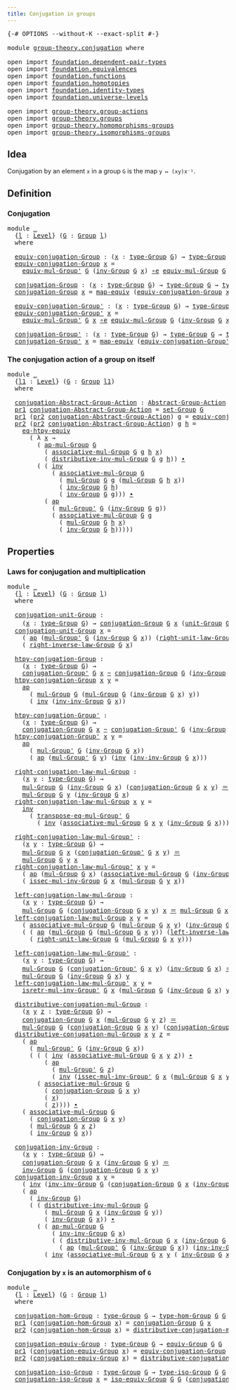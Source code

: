 ```yaml
---
title: Conjugation in groups
---
```


<pre class="Agda"><a id="47" class="Symbol">{-#</a> <a id="51" class="Keyword">OPTIONS</a> <a id="59" class="Pragma">--without-K</a> <a id="71" class="Pragma">--exact-split</a> <a id="85" class="Symbol">#-}</a>

<a id="90" class="Keyword">module</a> <a id="97" href="group-theory.conjugation.html" class="Module">group-theory.conjugation</a> <a id="122" class="Keyword">where</a>

<a id="129" class="Keyword">open</a> <a id="134" class="Keyword">import</a> <a id="141" href="foundation.dependent-pair-types.html" class="Module">foundation.dependent-pair-types</a>
<a id="173" class="Keyword">open</a> <a id="178" class="Keyword">import</a> <a id="185" href="foundation.equivalences.html" class="Module">foundation.equivalences</a>
<a id="209" class="Keyword">open</a> <a id="214" class="Keyword">import</a> <a id="221" href="foundation.functions.html" class="Module">foundation.functions</a>
<a id="242" class="Keyword">open</a> <a id="247" class="Keyword">import</a> <a id="254" href="foundation.homotopies.html" class="Module">foundation.homotopies</a>
<a id="276" class="Keyword">open</a> <a id="281" class="Keyword">import</a> <a id="288" href="foundation.identity-types.html" class="Module">foundation.identity-types</a>
<a id="314" class="Keyword">open</a> <a id="319" class="Keyword">import</a> <a id="326" href="foundation.universe-levels.html" class="Module">foundation.universe-levels</a>

<a id="354" class="Keyword">open</a> <a id="359" class="Keyword">import</a> <a id="366" href="group-theory.group-actions.html" class="Module">group-theory.group-actions</a>
<a id="393" class="Keyword">open</a> <a id="398" class="Keyword">import</a> <a id="405" href="group-theory.groups.html" class="Module">group-theory.groups</a>
<a id="425" class="Keyword">open</a> <a id="430" class="Keyword">import</a> <a id="437" href="group-theory.homomorphisms-groups.html" class="Module">group-theory.homomorphisms-groups</a>
<a id="471" class="Keyword">open</a> <a id="476" class="Keyword">import</a> <a id="483" href="group-theory.isomorphisms-groups.html" class="Module">group-theory.isomorphisms-groups</a>
</pre>
## Idea

Conjugation by an element `x` in a group `G` is the map `y ↦ (xy)x⁻¹`.

## Definition

### Conjugation

<pre class="Agda"><a id="642" class="Keyword">module</a> <a id="649" href="group-theory.conjugation.html#649" class="Module">_</a>
  <a id="653" class="Symbol">{</a><a id="654" href="group-theory.conjugation.html#654" class="Bound">l</a> <a id="656" class="Symbol">:</a> <a id="658" href="Agda.Primitive.html#597" class="Postulate">Level</a><a id="663" class="Symbol">}</a> <a id="665" class="Symbol">(</a><a id="666" href="group-theory.conjugation.html#666" class="Bound">G</a> <a id="668" class="Symbol">:</a> <a id="670" href="group-theory.groups.html#2745" class="Function">Group</a> <a id="676" href="group-theory.conjugation.html#654" class="Bound">l</a><a id="677" class="Symbol">)</a>
  <a id="681" class="Keyword">where</a>

  <a id="690" href="group-theory.conjugation.html#690" class="Function">equiv-conjugation-Group</a> <a id="714" class="Symbol">:</a> <a id="716" class="Symbol">(</a><a id="717" href="group-theory.conjugation.html#717" class="Bound">x</a> <a id="719" class="Symbol">:</a> <a id="721" href="group-theory.groups.html#2988" class="Function">type-Group</a> <a id="732" href="group-theory.conjugation.html#666" class="Bound">G</a><a id="733" class="Symbol">)</a> <a id="735" class="Symbol">→</a> <a id="737" href="group-theory.groups.html#2988" class="Function">type-Group</a> <a id="748" href="group-theory.conjugation.html#666" class="Bound">G</a> <a id="750" href="foundation-core.equivalences.html#1621" class="Function Operator">≃</a> <a id="752" href="group-theory.groups.html#2988" class="Function">type-Group</a> <a id="763" href="group-theory.conjugation.html#666" class="Bound">G</a>
  <a id="767" href="group-theory.conjugation.html#690" class="Function">equiv-conjugation-Group</a> <a id="791" href="group-theory.conjugation.html#791" class="Bound">x</a> <a id="793" class="Symbol">=</a>
    <a id="799" href="group-theory.groups.html#7097" class="Function">equiv-mul-Group&#39;</a> <a id="816" href="group-theory.conjugation.html#666" class="Bound">G</a> <a id="818" class="Symbol">(</a><a id="819" href="group-theory.groups.html#4936" class="Function">inv-Group</a> <a id="829" href="group-theory.conjugation.html#666" class="Bound">G</a> <a id="831" href="group-theory.conjugation.html#791" class="Bound">x</a><a id="832" class="Symbol">)</a> <a id="834" href="foundation-core.equivalences.html#7869" class="Function Operator">∘e</a> <a id="837" href="group-theory.groups.html#6219" class="Function">equiv-mul-Group</a> <a id="853" href="group-theory.conjugation.html#666" class="Bound">G</a> <a id="855" href="group-theory.conjugation.html#791" class="Bound">x</a>

  <a id="860" href="group-theory.conjugation.html#860" class="Function">conjugation-Group</a> <a id="878" class="Symbol">:</a> <a id="880" class="Symbol">(</a><a id="881" href="group-theory.conjugation.html#881" class="Bound">x</a> <a id="883" class="Symbol">:</a> <a id="885" href="group-theory.groups.html#2988" class="Function">type-Group</a> <a id="896" href="group-theory.conjugation.html#666" class="Bound">G</a><a id="897" class="Symbol">)</a> <a id="899" class="Symbol">→</a> <a id="901" href="group-theory.groups.html#2988" class="Function">type-Group</a> <a id="912" href="group-theory.conjugation.html#666" class="Bound">G</a> <a id="914" class="Symbol">→</a> <a id="916" href="group-theory.groups.html#2988" class="Function">type-Group</a> <a id="927" href="group-theory.conjugation.html#666" class="Bound">G</a>
  <a id="931" href="group-theory.conjugation.html#860" class="Function">conjugation-Group</a> <a id="949" href="group-theory.conjugation.html#949" class="Bound">x</a> <a id="951" class="Symbol">=</a> <a id="953" href="foundation-core.equivalences.html#1821" class="Function">map-equiv</a> <a id="963" class="Symbol">(</a><a id="964" href="group-theory.conjugation.html#690" class="Function">equiv-conjugation-Group</a> <a id="988" href="group-theory.conjugation.html#949" class="Bound">x</a><a id="989" class="Symbol">)</a>

  <a id="994" href="group-theory.conjugation.html#994" class="Function">equiv-conjugation-Group&#39;</a> <a id="1019" class="Symbol">:</a> <a id="1021" class="Symbol">(</a><a id="1022" href="group-theory.conjugation.html#1022" class="Bound">x</a> <a id="1024" class="Symbol">:</a> <a id="1026" href="group-theory.groups.html#2988" class="Function">type-Group</a> <a id="1037" href="group-theory.conjugation.html#666" class="Bound">G</a><a id="1038" class="Symbol">)</a> <a id="1040" class="Symbol">→</a> <a id="1042" href="group-theory.groups.html#2988" class="Function">type-Group</a> <a id="1053" href="group-theory.conjugation.html#666" class="Bound">G</a> <a id="1055" href="foundation-core.equivalences.html#1621" class="Function Operator">≃</a> <a id="1057" href="group-theory.groups.html#2988" class="Function">type-Group</a> <a id="1068" href="group-theory.conjugation.html#666" class="Bound">G</a>
  <a id="1072" href="group-theory.conjugation.html#994" class="Function">equiv-conjugation-Group&#39;</a> <a id="1097" href="group-theory.conjugation.html#1097" class="Bound">x</a> <a id="1099" class="Symbol">=</a>
    <a id="1105" href="group-theory.groups.html#7097" class="Function">equiv-mul-Group&#39;</a> <a id="1122" href="group-theory.conjugation.html#666" class="Bound">G</a> <a id="1124" href="group-theory.conjugation.html#1097" class="Bound">x</a> <a id="1126" href="foundation-core.equivalences.html#7869" class="Function Operator">∘e</a> <a id="1129" href="group-theory.groups.html#6219" class="Function">equiv-mul-Group</a> <a id="1145" href="group-theory.conjugation.html#666" class="Bound">G</a> <a id="1147" class="Symbol">(</a><a id="1148" href="group-theory.groups.html#4936" class="Function">inv-Group</a> <a id="1158" href="group-theory.conjugation.html#666" class="Bound">G</a> <a id="1160" href="group-theory.conjugation.html#1097" class="Bound">x</a><a id="1161" class="Symbol">)</a>

  <a id="1166" href="group-theory.conjugation.html#1166" class="Function">conjugation-Group&#39;</a> <a id="1185" class="Symbol">:</a> <a id="1187" class="Symbol">(</a><a id="1188" href="group-theory.conjugation.html#1188" class="Bound">x</a> <a id="1190" class="Symbol">:</a> <a id="1192" href="group-theory.groups.html#2988" class="Function">type-Group</a> <a id="1203" href="group-theory.conjugation.html#666" class="Bound">G</a><a id="1204" class="Symbol">)</a> <a id="1206" class="Symbol">→</a> <a id="1208" href="group-theory.groups.html#2988" class="Function">type-Group</a> <a id="1219" href="group-theory.conjugation.html#666" class="Bound">G</a> <a id="1221" class="Symbol">→</a> <a id="1223" href="group-theory.groups.html#2988" class="Function">type-Group</a> <a id="1234" href="group-theory.conjugation.html#666" class="Bound">G</a>
  <a id="1238" href="group-theory.conjugation.html#1166" class="Function">conjugation-Group&#39;</a> <a id="1257" href="group-theory.conjugation.html#1257" class="Bound">x</a> <a id="1259" class="Symbol">=</a> <a id="1261" href="foundation-core.equivalences.html#1821" class="Function">map-equiv</a> <a id="1271" class="Symbol">(</a><a id="1272" href="group-theory.conjugation.html#994" class="Function">equiv-conjugation-Group&#39;</a> <a id="1297" href="group-theory.conjugation.html#1257" class="Bound">x</a><a id="1298" class="Symbol">)</a>
</pre>
### The conjugation action of a group on itself

<pre class="Agda"><a id="1362" class="Keyword">module</a> <a id="1369" href="group-theory.conjugation.html#1369" class="Module">_</a>
  <a id="1373" class="Symbol">{</a><a id="1374" href="group-theory.conjugation.html#1374" class="Bound">l1</a> <a id="1377" class="Symbol">:</a> <a id="1379" href="Agda.Primitive.html#597" class="Postulate">Level</a><a id="1384" class="Symbol">}</a> <a id="1386" class="Symbol">(</a><a id="1387" href="group-theory.conjugation.html#1387" class="Bound">G</a> <a id="1389" class="Symbol">:</a> <a id="1391" href="group-theory.groups.html#2745" class="Function">Group</a> <a id="1397" href="group-theory.conjugation.html#1374" class="Bound">l1</a><a id="1399" class="Symbol">)</a>
  <a id="1403" class="Keyword">where</a>

  <a id="1412" href="group-theory.conjugation.html#1412" class="Function">conjugation-Abstract-Group-Action</a> <a id="1446" class="Symbol">:</a> <a id="1448" href="group-theory.group-actions.html#1205" class="Function">Abstract-Group-Action</a> <a id="1470" href="group-theory.conjugation.html#1387" class="Bound">G</a> <a id="1472" href="group-theory.conjugation.html#1374" class="Bound">l1</a>
  <a id="1477" href="foundation-core.dependent-pair-types.html#605" class="Field">pr1</a> <a id="1481" href="group-theory.conjugation.html#1412" class="Function">conjugation-Abstract-Group-Action</a> <a id="1515" class="Symbol">=</a> <a id="1517" href="group-theory.groups.html#2928" class="Function">set-Group</a> <a id="1527" href="group-theory.conjugation.html#1387" class="Bound">G</a>
  <a id="1531" href="foundation-core.dependent-pair-types.html#605" class="Field">pr1</a> <a id="1535" class="Symbol">(</a><a id="1536" href="foundation-core.dependent-pair-types.html#617" class="Field">pr2</a> <a id="1540" href="group-theory.conjugation.html#1412" class="Function">conjugation-Abstract-Group-Action</a><a id="1573" class="Symbol">)</a> <a id="1575" href="group-theory.conjugation.html#1575" class="Bound">g</a> <a id="1577" class="Symbol">=</a> <a id="1579" href="group-theory.conjugation.html#690" class="Function">equiv-conjugation-Group</a> <a id="1603" href="group-theory.conjugation.html#1387" class="Bound">G</a> <a id="1605" href="group-theory.conjugation.html#1575" class="Bound">g</a>
  <a id="1609" href="foundation-core.dependent-pair-types.html#617" class="Field">pr2</a> <a id="1613" class="Symbol">(</a><a id="1614" href="foundation-core.dependent-pair-types.html#617" class="Field">pr2</a> <a id="1618" href="group-theory.conjugation.html#1412" class="Function">conjugation-Abstract-Group-Action</a><a id="1651" class="Symbol">)</a> <a id="1653" href="group-theory.conjugation.html#1653" class="Bound">g</a> <a id="1655" href="group-theory.conjugation.html#1655" class="Bound">h</a> <a id="1657" class="Symbol">=</a>
    <a id="1663" href="foundation.equivalences.html#12654" class="Function">eq-htpy-equiv</a>
      <a id="1683" class="Symbol">(</a> <a id="1685" class="Symbol">λ</a> <a id="1687" href="group-theory.conjugation.html#1687" class="Bound">x</a> <a id="1689" class="Symbol">→</a>
        <a id="1699" class="Symbol">(</a> <a id="1701" href="group-theory.groups.html#3329" class="Function">ap-mul-Group</a> <a id="1714" href="group-theory.conjugation.html#1387" class="Bound">G</a>
          <a id="1726" class="Symbol">(</a> <a id="1728" href="group-theory.groups.html#3582" class="Function">associative-mul-Group</a> <a id="1750" href="group-theory.conjugation.html#1387" class="Bound">G</a> <a id="1752" href="group-theory.conjugation.html#1653" class="Bound">g</a> <a id="1754" href="group-theory.conjugation.html#1655" class="Bound">h</a> <a id="1756" href="group-theory.conjugation.html#1687" class="Bound">x</a><a id="1757" class="Symbol">)</a>
          <a id="1769" class="Symbol">(</a> <a id="1771" href="group-theory.groups.html#8737" class="Function">distributive-inv-mul-Group</a> <a id="1798" href="group-theory.conjugation.html#1387" class="Bound">G</a> <a id="1800" href="group-theory.conjugation.html#1653" class="Bound">g</a> <a id="1802" href="group-theory.conjugation.html#1655" class="Bound">h</a><a id="1803" class="Symbol">))</a> <a id="1806" href="foundation-core.identity-types.html#2425" class="Function Operator">∙</a>
        <a id="1816" class="Symbol">(</a> <a id="1818" class="Symbol">(</a> <a id="1820" href="foundation-core.identity-types.html#2729" class="Function">inv</a>
            <a id="1836" class="Symbol">(</a> <a id="1838" href="group-theory.groups.html#3582" class="Function">associative-mul-Group</a> <a id="1860" href="group-theory.conjugation.html#1387" class="Bound">G</a>
              <a id="1876" class="Symbol">(</a> <a id="1878" href="group-theory.groups.html#3233" class="Function">mul-Group</a> <a id="1888" href="group-theory.conjugation.html#1387" class="Bound">G</a> <a id="1890" href="group-theory.conjugation.html#1653" class="Bound">g</a> <a id="1892" class="Symbol">(</a><a id="1893" href="group-theory.groups.html#3233" class="Function">mul-Group</a> <a id="1903" href="group-theory.conjugation.html#1387" class="Bound">G</a> <a id="1905" href="group-theory.conjugation.html#1655" class="Bound">h</a> <a id="1907" href="group-theory.conjugation.html#1687" class="Bound">x</a><a id="1908" class="Symbol">))</a>
              <a id="1925" class="Symbol">(</a> <a id="1927" href="group-theory.groups.html#4936" class="Function">inv-Group</a> <a id="1937" href="group-theory.conjugation.html#1387" class="Bound">G</a> <a id="1939" href="group-theory.conjugation.html#1655" class="Bound">h</a><a id="1940" class="Symbol">)</a>
              <a id="1956" class="Symbol">(</a> <a id="1958" href="group-theory.groups.html#4936" class="Function">inv-Group</a> <a id="1968" href="group-theory.conjugation.html#1387" class="Bound">G</a> <a id="1970" href="group-theory.conjugation.html#1653" class="Bound">g</a><a id="1971" class="Symbol">)))</a> <a id="1975" href="foundation-core.identity-types.html#2425" class="Function Operator">∙</a>
          <a id="1987" class="Symbol">(</a> <a id="1989" href="foundation-core.identity-types.html#4003" class="Function">ap</a>
            <a id="2004" class="Symbol">(</a> <a id="2006" href="group-theory.groups.html#3494" class="Function">mul-Group&#39;</a> <a id="2017" href="group-theory.conjugation.html#1387" class="Bound">G</a> <a id="2019" class="Symbol">(</a><a id="2020" href="group-theory.groups.html#4936" class="Function">inv-Group</a> <a id="2030" href="group-theory.conjugation.html#1387" class="Bound">G</a> <a id="2032" href="group-theory.conjugation.html#1653" class="Bound">g</a><a id="2033" class="Symbol">))</a>
            <a id="2048" class="Symbol">(</a> <a id="2050" href="group-theory.groups.html#3582" class="Function">associative-mul-Group</a> <a id="2072" href="group-theory.conjugation.html#1387" class="Bound">G</a> <a id="2074" href="group-theory.conjugation.html#1653" class="Bound">g</a>
              <a id="2090" class="Symbol">(</a> <a id="2092" href="group-theory.groups.html#3233" class="Function">mul-Group</a> <a id="2102" href="group-theory.conjugation.html#1387" class="Bound">G</a> <a id="2104" href="group-theory.conjugation.html#1655" class="Bound">h</a> <a id="2106" href="group-theory.conjugation.html#1687" class="Bound">x</a><a id="2107" class="Symbol">)</a>
              <a id="2123" class="Symbol">(</a> <a id="2125" href="group-theory.groups.html#4936" class="Function">inv-Group</a> <a id="2135" href="group-theory.conjugation.html#1387" class="Bound">G</a> <a id="2137" href="group-theory.conjugation.html#1655" class="Bound">h</a><a id="2138" class="Symbol">)))))</a>
</pre>
## Properties

### Laws for conjugation and multiplication

<pre class="Agda"><a id="2217" class="Keyword">module</a> <a id="2224" href="group-theory.conjugation.html#2224" class="Module">_</a>
  <a id="2228" class="Symbol">{</a><a id="2229" href="group-theory.conjugation.html#2229" class="Bound">l</a> <a id="2231" class="Symbol">:</a> <a id="2233" href="Agda.Primitive.html#597" class="Postulate">Level</a><a id="2238" class="Symbol">}</a> <a id="2240" class="Symbol">(</a><a id="2241" href="group-theory.conjugation.html#2241" class="Bound">G</a> <a id="2243" class="Symbol">:</a> <a id="2245" href="group-theory.groups.html#2745" class="Function">Group</a> <a id="2251" href="group-theory.conjugation.html#2229" class="Bound">l</a><a id="2252" class="Symbol">)</a>
  <a id="2256" class="Keyword">where</a>

  <a id="2265" href="group-theory.conjugation.html#2265" class="Function">conjugation-unit-Group</a> <a id="2288" class="Symbol">:</a>
    <a id="2294" class="Symbol">(</a><a id="2295" href="group-theory.conjugation.html#2295" class="Bound">x</a> <a id="2297" class="Symbol">:</a> <a id="2299" href="group-theory.groups.html#2988" class="Function">type-Group</a> <a id="2310" href="group-theory.conjugation.html#2241" class="Bound">G</a><a id="2311" class="Symbol">)</a> <a id="2313" class="Symbol">→</a> <a id="2315" href="group-theory.conjugation.html#860" class="Function">conjugation-Group</a> <a id="2333" href="group-theory.conjugation.html#2241" class="Bound">G</a> <a id="2335" href="group-theory.conjugation.html#2295" class="Bound">x</a> <a id="2337" class="Symbol">(</a><a id="2338" href="group-theory.groups.html#4032" class="Function">unit-Group</a> <a id="2349" href="group-theory.conjugation.html#2241" class="Bound">G</a><a id="2350" class="Symbol">)</a> <a id="2352" href="foundation-core.identity-types.html#1865" class="Function Operator">＝</a> <a id="2354" href="group-theory.groups.html#4032" class="Function">unit-Group</a> <a id="2365" href="group-theory.conjugation.html#2241" class="Bound">G</a>
  <a id="2369" href="group-theory.conjugation.html#2265" class="Function">conjugation-unit-Group</a> <a id="2392" href="group-theory.conjugation.html#2392" class="Bound">x</a> <a id="2394" class="Symbol">=</a>
    <a id="2400" class="Symbol">(</a> <a id="2402" href="foundation-core.identity-types.html#4003" class="Function">ap</a> <a id="2405" class="Symbol">(</a><a id="2406" href="group-theory.groups.html#3494" class="Function">mul-Group&#39;</a> <a id="2417" href="group-theory.conjugation.html#2241" class="Bound">G</a> <a id="2419" class="Symbol">(</a><a id="2420" href="group-theory.groups.html#4936" class="Function">inv-Group</a> <a id="2430" href="group-theory.conjugation.html#2241" class="Bound">G</a> <a id="2432" href="group-theory.conjugation.html#2392" class="Bound">x</a><a id="2433" class="Symbol">))</a> <a id="2436" class="Symbol">(</a><a id="2437" href="group-theory.groups.html#4579" class="Function">right-unit-law-Group</a> <a id="2458" href="group-theory.conjugation.html#2241" class="Bound">G</a> <a id="2460" href="group-theory.conjugation.html#2392" class="Bound">x</a><a id="2461" class="Symbol">))</a> <a id="2464" href="foundation-core.identity-types.html#2425" class="Function Operator">∙</a>
    <a id="2470" class="Symbol">(</a> <a id="2472" href="group-theory.groups.html#5165" class="Function">right-inverse-law-Group</a> <a id="2496" href="group-theory.conjugation.html#2241" class="Bound">G</a> <a id="2498" href="group-theory.conjugation.html#2392" class="Bound">x</a><a id="2499" class="Symbol">)</a>

  <a id="2504" href="group-theory.conjugation.html#2504" class="Function">htpy-conjugation-Group</a> <a id="2527" class="Symbol">:</a>
    <a id="2533" class="Symbol">(</a><a id="2534" href="group-theory.conjugation.html#2534" class="Bound">x</a> <a id="2536" class="Symbol">:</a> <a id="2538" href="group-theory.groups.html#2988" class="Function">type-Group</a> <a id="2549" href="group-theory.conjugation.html#2241" class="Bound">G</a><a id="2550" class="Symbol">)</a> <a id="2552" class="Symbol">→</a>
    <a id="2558" href="group-theory.conjugation.html#1166" class="Function">conjugation-Group&#39;</a> <a id="2577" href="group-theory.conjugation.html#2241" class="Bound">G</a> <a id="2579" href="group-theory.conjugation.html#2534" class="Bound">x</a> <a id="2581" href="foundation-core.homotopies.html#1249" class="Function Operator">~</a> <a id="2583" href="group-theory.conjugation.html#860" class="Function">conjugation-Group</a> <a id="2601" href="group-theory.conjugation.html#2241" class="Bound">G</a> <a id="2603" class="Symbol">(</a><a id="2604" href="group-theory.groups.html#4936" class="Function">inv-Group</a> <a id="2614" href="group-theory.conjugation.html#2241" class="Bound">G</a> <a id="2616" href="group-theory.conjugation.html#2534" class="Bound">x</a><a id="2617" class="Symbol">)</a>
  <a id="2621" href="group-theory.conjugation.html#2504" class="Function">htpy-conjugation-Group</a> <a id="2644" href="group-theory.conjugation.html#2644" class="Bound">x</a> <a id="2646" href="group-theory.conjugation.html#2646" class="Bound">y</a> <a id="2648" class="Symbol">=</a>
    <a id="2654" href="foundation-core.identity-types.html#4003" class="Function">ap</a>
      <a id="2663" class="Symbol">(</a> <a id="2665" href="group-theory.groups.html#3233" class="Function">mul-Group</a> <a id="2675" href="group-theory.conjugation.html#2241" class="Bound">G</a> <a id="2677" class="Symbol">(</a><a id="2678" href="group-theory.groups.html#3233" class="Function">mul-Group</a> <a id="2688" href="group-theory.conjugation.html#2241" class="Bound">G</a> <a id="2690" class="Symbol">(</a><a id="2691" href="group-theory.groups.html#4936" class="Function">inv-Group</a> <a id="2701" href="group-theory.conjugation.html#2241" class="Bound">G</a> <a id="2703" href="group-theory.conjugation.html#2644" class="Bound">x</a><a id="2704" class="Symbol">)</a> <a id="2706" href="group-theory.conjugation.html#2646" class="Bound">y</a><a id="2707" class="Symbol">))</a>
      <a id="2716" class="Symbol">(</a> <a id="2718" href="foundation-core.identity-types.html#2729" class="Function">inv</a> <a id="2722" class="Symbol">(</a><a id="2723" href="group-theory.groups.html#9147" class="Function">inv-inv-Group</a> <a id="2737" href="group-theory.conjugation.html#2241" class="Bound">G</a> <a id="2739" href="group-theory.conjugation.html#2644" class="Bound">x</a><a id="2740" class="Symbol">))</a>

  <a id="2746" href="group-theory.conjugation.html#2746" class="Function">htpy-conjugation-Group&#39;</a> <a id="2770" class="Symbol">:</a>
    <a id="2776" class="Symbol">(</a><a id="2777" href="group-theory.conjugation.html#2777" class="Bound">x</a> <a id="2779" class="Symbol">:</a> <a id="2781" href="group-theory.groups.html#2988" class="Function">type-Group</a> <a id="2792" href="group-theory.conjugation.html#2241" class="Bound">G</a><a id="2793" class="Symbol">)</a> <a id="2795" class="Symbol">→</a>
    <a id="2801" href="group-theory.conjugation.html#860" class="Function">conjugation-Group</a> <a id="2819" href="group-theory.conjugation.html#2241" class="Bound">G</a> <a id="2821" href="group-theory.conjugation.html#2777" class="Bound">x</a> <a id="2823" href="foundation-core.homotopies.html#1249" class="Function Operator">~</a> <a id="2825" href="group-theory.conjugation.html#1166" class="Function">conjugation-Group&#39;</a> <a id="2844" href="group-theory.conjugation.html#2241" class="Bound">G</a> <a id="2846" class="Symbol">(</a><a id="2847" href="group-theory.groups.html#4936" class="Function">inv-Group</a> <a id="2857" href="group-theory.conjugation.html#2241" class="Bound">G</a> <a id="2859" href="group-theory.conjugation.html#2777" class="Bound">x</a><a id="2860" class="Symbol">)</a>
  <a id="2864" href="group-theory.conjugation.html#2746" class="Function">htpy-conjugation-Group&#39;</a> <a id="2888" href="group-theory.conjugation.html#2888" class="Bound">x</a> <a id="2890" href="group-theory.conjugation.html#2890" class="Bound">y</a> <a id="2892" class="Symbol">=</a>
    <a id="2898" href="foundation-core.identity-types.html#4003" class="Function">ap</a>
      <a id="2907" class="Symbol">(</a> <a id="2909" href="group-theory.groups.html#3494" class="Function">mul-Group&#39;</a> <a id="2920" href="group-theory.conjugation.html#2241" class="Bound">G</a> <a id="2922" class="Symbol">(</a><a id="2923" href="group-theory.groups.html#4936" class="Function">inv-Group</a> <a id="2933" href="group-theory.conjugation.html#2241" class="Bound">G</a> <a id="2935" href="group-theory.conjugation.html#2888" class="Bound">x</a><a id="2936" class="Symbol">))</a>
      <a id="2945" class="Symbol">(</a> <a id="2947" href="foundation-core.identity-types.html#4003" class="Function">ap</a> <a id="2950" class="Symbol">(</a><a id="2951" href="group-theory.groups.html#3494" class="Function">mul-Group&#39;</a> <a id="2962" href="group-theory.conjugation.html#2241" class="Bound">G</a> <a id="2964" href="group-theory.conjugation.html#2890" class="Bound">y</a><a id="2965" class="Symbol">)</a> <a id="2967" class="Symbol">(</a><a id="2968" href="foundation-core.identity-types.html#2729" class="Function">inv</a> <a id="2972" class="Symbol">(</a><a id="2973" href="group-theory.groups.html#9147" class="Function">inv-inv-Group</a> <a id="2987" href="group-theory.conjugation.html#2241" class="Bound">G</a> <a id="2989" href="group-theory.conjugation.html#2888" class="Bound">x</a><a id="2990" class="Symbol">)))</a>
  
  <a id="2999" href="group-theory.conjugation.html#2999" class="Function">right-conjugation-law-mul-Group</a> <a id="3031" class="Symbol">:</a>
    <a id="3037" class="Symbol">(</a><a id="3038" href="group-theory.conjugation.html#3038" class="Bound">x</a> <a id="3040" href="group-theory.conjugation.html#3040" class="Bound">y</a> <a id="3042" class="Symbol">:</a> <a id="3044" href="group-theory.groups.html#2988" class="Function">type-Group</a> <a id="3055" href="group-theory.conjugation.html#2241" class="Bound">G</a><a id="3056" class="Symbol">)</a> <a id="3058" class="Symbol">→</a>
    <a id="3064" href="group-theory.groups.html#3233" class="Function">mul-Group</a> <a id="3074" href="group-theory.conjugation.html#2241" class="Bound">G</a> <a id="3076" class="Symbol">(</a><a id="3077" href="group-theory.groups.html#4936" class="Function">inv-Group</a> <a id="3087" href="group-theory.conjugation.html#2241" class="Bound">G</a> <a id="3089" href="group-theory.conjugation.html#3038" class="Bound">x</a><a id="3090" class="Symbol">)</a> <a id="3092" class="Symbol">(</a><a id="3093" href="group-theory.conjugation.html#860" class="Function">conjugation-Group</a> <a id="3111" href="group-theory.conjugation.html#2241" class="Bound">G</a> <a id="3113" href="group-theory.conjugation.html#3038" class="Bound">x</a> <a id="3115" href="group-theory.conjugation.html#3040" class="Bound">y</a><a id="3116" class="Symbol">)</a> <a id="3118" href="foundation-core.identity-types.html#1865" class="Function Operator">＝</a>
    <a id="3124" href="group-theory.groups.html#3233" class="Function">mul-Group</a> <a id="3134" href="group-theory.conjugation.html#2241" class="Bound">G</a> <a id="3136" href="group-theory.conjugation.html#3040" class="Bound">y</a> <a id="3138" class="Symbol">(</a><a id="3139" href="group-theory.groups.html#4936" class="Function">inv-Group</a> <a id="3149" href="group-theory.conjugation.html#2241" class="Bound">G</a> <a id="3151" href="group-theory.conjugation.html#3038" class="Bound">x</a><a id="3152" class="Symbol">)</a>
  <a id="3156" href="group-theory.conjugation.html#2999" class="Function">right-conjugation-law-mul-Group</a> <a id="3188" href="group-theory.conjugation.html#3188" class="Bound">x</a> <a id="3190" href="group-theory.conjugation.html#3190" class="Bound">y</a> <a id="3192" class="Symbol">=</a>
    <a id="3198" href="foundation-core.identity-types.html#2729" class="Function">inv</a>
      <a id="3208" class="Symbol">(</a> <a id="3210" href="group-theory.groups.html#8427" class="Function">transpose-eq-mul-Group&#39;</a> <a id="3234" href="group-theory.conjugation.html#2241" class="Bound">G</a>
        <a id="3244" class="Symbol">(</a> <a id="3246" href="foundation-core.identity-types.html#2729" class="Function">inv</a> <a id="3250" class="Symbol">(</a><a id="3251" href="group-theory.groups.html#3582" class="Function">associative-mul-Group</a> <a id="3273" href="group-theory.conjugation.html#2241" class="Bound">G</a> <a id="3275" href="group-theory.conjugation.html#3188" class="Bound">x</a> <a id="3277" href="group-theory.conjugation.html#3190" class="Bound">y</a> <a id="3279" class="Symbol">(</a><a id="3280" href="group-theory.groups.html#4936" class="Function">inv-Group</a> <a id="3290" href="group-theory.conjugation.html#2241" class="Bound">G</a> <a id="3292" href="group-theory.conjugation.html#3188" class="Bound">x</a><a id="3293" class="Symbol">))))</a>

  <a id="3301" href="group-theory.conjugation.html#3301" class="Function">right-conjugation-law-mul-Group&#39;</a> <a id="3334" class="Symbol">:</a>
    <a id="3340" class="Symbol">(</a><a id="3341" href="group-theory.conjugation.html#3341" class="Bound">x</a> <a id="3343" href="group-theory.conjugation.html#3343" class="Bound">y</a> <a id="3345" class="Symbol">:</a> <a id="3347" href="group-theory.groups.html#2988" class="Function">type-Group</a> <a id="3358" href="group-theory.conjugation.html#2241" class="Bound">G</a><a id="3359" class="Symbol">)</a> <a id="3361" class="Symbol">→</a>
    <a id="3367" href="group-theory.groups.html#3233" class="Function">mul-Group</a> <a id="3377" href="group-theory.conjugation.html#2241" class="Bound">G</a> <a id="3379" href="group-theory.conjugation.html#3341" class="Bound">x</a> <a id="3381" class="Symbol">(</a><a id="3382" href="group-theory.conjugation.html#1166" class="Function">conjugation-Group&#39;</a> <a id="3401" href="group-theory.conjugation.html#2241" class="Bound">G</a> <a id="3403" href="group-theory.conjugation.html#3341" class="Bound">x</a> <a id="3405" href="group-theory.conjugation.html#3343" class="Bound">y</a><a id="3406" class="Symbol">)</a> <a id="3408" href="foundation-core.identity-types.html#1865" class="Function Operator">＝</a>
    <a id="3414" href="group-theory.groups.html#3233" class="Function">mul-Group</a> <a id="3424" href="group-theory.conjugation.html#2241" class="Bound">G</a> <a id="3426" href="group-theory.conjugation.html#3343" class="Bound">y</a> <a id="3428" href="group-theory.conjugation.html#3341" class="Bound">x</a>
  <a id="3432" href="group-theory.conjugation.html#3301" class="Function">right-conjugation-law-mul-Group&#39;</a> <a id="3465" href="group-theory.conjugation.html#3465" class="Bound">x</a> <a id="3467" href="group-theory.conjugation.html#3467" class="Bound">y</a> <a id="3469" class="Symbol">=</a>
    <a id="3475" class="Symbol">(</a> <a id="3477" href="foundation-core.identity-types.html#4003" class="Function">ap</a> <a id="3480" class="Symbol">(</a><a id="3481" href="group-theory.groups.html#3233" class="Function">mul-Group</a> <a id="3491" href="group-theory.conjugation.html#2241" class="Bound">G</a> <a id="3493" href="group-theory.conjugation.html#3465" class="Bound">x</a><a id="3494" class="Symbol">)</a> <a id="3496" class="Symbol">(</a><a id="3497" href="group-theory.groups.html#3582" class="Function">associative-mul-Group</a> <a id="3519" href="group-theory.conjugation.html#2241" class="Bound">G</a> <a id="3521" class="Symbol">(</a><a id="3522" href="group-theory.groups.html#4936" class="Function">inv-Group</a> <a id="3532" href="group-theory.conjugation.html#2241" class="Bound">G</a> <a id="3534" href="group-theory.conjugation.html#3465" class="Bound">x</a><a id="3535" class="Symbol">)</a> <a id="3537" href="group-theory.conjugation.html#3467" class="Bound">y</a> <a id="3539" href="group-theory.conjugation.html#3465" class="Bound">x</a><a id="3540" class="Symbol">))</a> <a id="3543" href="foundation-core.identity-types.html#2425" class="Function Operator">∙</a>
    <a id="3549" class="Symbol">(</a> <a id="3551" href="group-theory.groups.html#5498" class="Function">issec-mul-inv-Group</a> <a id="3571" href="group-theory.conjugation.html#2241" class="Bound">G</a> <a id="3573" href="group-theory.conjugation.html#3465" class="Bound">x</a> <a id="3575" class="Symbol">(</a><a id="3576" href="group-theory.groups.html#3233" class="Function">mul-Group</a> <a id="3586" href="group-theory.conjugation.html#2241" class="Bound">G</a> <a id="3588" href="group-theory.conjugation.html#3467" class="Bound">y</a> <a id="3590" href="group-theory.conjugation.html#3465" class="Bound">x</a><a id="3591" class="Symbol">))</a>

  <a id="3597" href="group-theory.conjugation.html#3597" class="Function">left-conjugation-law-mul-Group</a> <a id="3628" class="Symbol">:</a>
    <a id="3634" class="Symbol">(</a><a id="3635" href="group-theory.conjugation.html#3635" class="Bound">x</a> <a id="3637" href="group-theory.conjugation.html#3637" class="Bound">y</a> <a id="3639" class="Symbol">:</a> <a id="3641" href="group-theory.groups.html#2988" class="Function">type-Group</a> <a id="3652" href="group-theory.conjugation.html#2241" class="Bound">G</a><a id="3653" class="Symbol">)</a> <a id="3655" class="Symbol">→</a>
    <a id="3661" href="group-theory.groups.html#3233" class="Function">mul-Group</a> <a id="3671" href="group-theory.conjugation.html#2241" class="Bound">G</a> <a id="3673" class="Symbol">(</a><a id="3674" href="group-theory.conjugation.html#860" class="Function">conjugation-Group</a> <a id="3692" href="group-theory.conjugation.html#2241" class="Bound">G</a> <a id="3694" href="group-theory.conjugation.html#3635" class="Bound">x</a> <a id="3696" href="group-theory.conjugation.html#3637" class="Bound">y</a><a id="3697" class="Symbol">)</a> <a id="3699" href="group-theory.conjugation.html#3635" class="Bound">x</a> <a id="3701" href="foundation-core.identity-types.html#1865" class="Function Operator">＝</a> <a id="3703" href="group-theory.groups.html#3233" class="Function">mul-Group</a> <a id="3713" href="group-theory.conjugation.html#2241" class="Bound">G</a> <a id="3715" href="group-theory.conjugation.html#3635" class="Bound">x</a> <a id="3717" href="group-theory.conjugation.html#3637" class="Bound">y</a>
  <a id="3721" href="group-theory.conjugation.html#3597" class="Function">left-conjugation-law-mul-Group</a> <a id="3752" href="group-theory.conjugation.html#3752" class="Bound">x</a> <a id="3754" href="group-theory.conjugation.html#3754" class="Bound">y</a> <a id="3756" class="Symbol">=</a>
    <a id="3762" class="Symbol">(</a> <a id="3764" href="group-theory.groups.html#3582" class="Function">associative-mul-Group</a> <a id="3786" href="group-theory.conjugation.html#2241" class="Bound">G</a> <a id="3788" class="Symbol">(</a><a id="3789" href="group-theory.groups.html#3233" class="Function">mul-Group</a> <a id="3799" href="group-theory.conjugation.html#2241" class="Bound">G</a> <a id="3801" href="group-theory.conjugation.html#3752" class="Bound">x</a> <a id="3803" href="group-theory.conjugation.html#3754" class="Bound">y</a><a id="3804" class="Symbol">)</a> <a id="3806" class="Symbol">(</a><a id="3807" href="group-theory.groups.html#4936" class="Function">inv-Group</a> <a id="3817" href="group-theory.conjugation.html#2241" class="Bound">G</a> <a id="3819" href="group-theory.conjugation.html#3752" class="Bound">x</a><a id="3820" class="Symbol">)</a> <a id="3822" href="group-theory.conjugation.html#3752" class="Bound">x</a><a id="3823" class="Symbol">)</a> <a id="3825" href="foundation-core.identity-types.html#2425" class="Function Operator">∙</a>
    <a id="3831" class="Symbol">(</a> <a id="3833" class="Symbol">(</a> <a id="3835" href="foundation-core.identity-types.html#4003" class="Function">ap</a> <a id="3838" class="Symbol">(</a><a id="3839" href="group-theory.groups.html#3233" class="Function">mul-Group</a> <a id="3849" href="group-theory.conjugation.html#2241" class="Bound">G</a> <a id="3851" class="Symbol">(</a><a id="3852" href="group-theory.groups.html#3233" class="Function">mul-Group</a> <a id="3862" href="group-theory.conjugation.html#2241" class="Bound">G</a> <a id="3864" href="group-theory.conjugation.html#3752" class="Bound">x</a> <a id="3866" href="group-theory.conjugation.html#3754" class="Bound">y</a><a id="3867" class="Symbol">))</a> <a id="3870" class="Symbol">(</a><a id="3871" href="group-theory.groups.html#5014" class="Function">left-inverse-law-Group</a> <a id="3894" href="group-theory.conjugation.html#2241" class="Bound">G</a> <a id="3896" href="group-theory.conjugation.html#3752" class="Bound">x</a><a id="3897" class="Symbol">))</a> <a id="3900" href="foundation-core.identity-types.html#2425" class="Function Operator">∙</a>
      <a id="3908" class="Symbol">(</a> <a id="3910" href="group-theory.groups.html#4579" class="Function">right-unit-law-Group</a> <a id="3931" href="group-theory.conjugation.html#2241" class="Bound">G</a> <a id="3933" class="Symbol">(</a><a id="3934" href="group-theory.groups.html#3233" class="Function">mul-Group</a> <a id="3944" href="group-theory.conjugation.html#2241" class="Bound">G</a> <a id="3946" href="group-theory.conjugation.html#3752" class="Bound">x</a> <a id="3948" href="group-theory.conjugation.html#3754" class="Bound">y</a><a id="3949" class="Symbol">)))</a>

  <a id="3956" href="group-theory.conjugation.html#3956" class="Function">left-conjugation-law-mul-Group&#39;</a> <a id="3988" class="Symbol">:</a>
    <a id="3994" class="Symbol">(</a><a id="3995" href="group-theory.conjugation.html#3995" class="Bound">x</a> <a id="3997" href="group-theory.conjugation.html#3997" class="Bound">y</a> <a id="3999" class="Symbol">:</a> <a id="4001" href="group-theory.groups.html#2988" class="Function">type-Group</a> <a id="4012" href="group-theory.conjugation.html#2241" class="Bound">G</a><a id="4013" class="Symbol">)</a> <a id="4015" class="Symbol">→</a>
    <a id="4021" href="group-theory.groups.html#3233" class="Function">mul-Group</a> <a id="4031" href="group-theory.conjugation.html#2241" class="Bound">G</a> <a id="4033" class="Symbol">(</a><a id="4034" href="group-theory.conjugation.html#1166" class="Function">conjugation-Group&#39;</a> <a id="4053" href="group-theory.conjugation.html#2241" class="Bound">G</a> <a id="4055" href="group-theory.conjugation.html#3995" class="Bound">x</a> <a id="4057" href="group-theory.conjugation.html#3997" class="Bound">y</a><a id="4058" class="Symbol">)</a> <a id="4060" class="Symbol">(</a><a id="4061" href="group-theory.groups.html#4936" class="Function">inv-Group</a> <a id="4071" href="group-theory.conjugation.html#2241" class="Bound">G</a> <a id="4073" href="group-theory.conjugation.html#3995" class="Bound">x</a><a id="4074" class="Symbol">)</a> <a id="4076" href="foundation-core.identity-types.html#1865" class="Function Operator">＝</a>
    <a id="4082" href="group-theory.groups.html#3233" class="Function">mul-Group</a> <a id="4092" href="group-theory.conjugation.html#2241" class="Bound">G</a> <a id="4094" class="Symbol">(</a><a id="4095" href="group-theory.groups.html#4936" class="Function">inv-Group</a> <a id="4105" href="group-theory.conjugation.html#2241" class="Bound">G</a> <a id="4107" href="group-theory.conjugation.html#3995" class="Bound">x</a><a id="4108" class="Symbol">)</a> <a id="4110" href="group-theory.conjugation.html#3997" class="Bound">y</a>
  <a id="4114" href="group-theory.conjugation.html#3956" class="Function">left-conjugation-law-mul-Group&#39;</a> <a id="4146" href="group-theory.conjugation.html#4146" class="Bound">x</a> <a id="4148" href="group-theory.conjugation.html#4148" class="Bound">y</a> <a id="4150" class="Symbol">=</a>
    <a id="4156" href="group-theory.groups.html#6622" class="Function">isretr-mul-inv-Group&#39;</a> <a id="4178" href="group-theory.conjugation.html#2241" class="Bound">G</a> <a id="4180" href="group-theory.conjugation.html#4146" class="Bound">x</a> <a id="4182" class="Symbol">(</a><a id="4183" href="group-theory.groups.html#3233" class="Function">mul-Group</a> <a id="4193" href="group-theory.conjugation.html#2241" class="Bound">G</a> <a id="4195" class="Symbol">(</a><a id="4196" href="group-theory.groups.html#4936" class="Function">inv-Group</a> <a id="4206" href="group-theory.conjugation.html#2241" class="Bound">G</a> <a id="4208" href="group-theory.conjugation.html#4146" class="Bound">x</a><a id="4209" class="Symbol">)</a> <a id="4211" href="group-theory.conjugation.html#4148" class="Bound">y</a><a id="4212" class="Symbol">)</a>

  <a id="4217" href="group-theory.conjugation.html#4217" class="Function">distributive-conjugation-mul-Group</a> <a id="4252" class="Symbol">:</a>
    <a id="4258" class="Symbol">(</a><a id="4259" href="group-theory.conjugation.html#4259" class="Bound">x</a> <a id="4261" href="group-theory.conjugation.html#4261" class="Bound">y</a> <a id="4263" href="group-theory.conjugation.html#4263" class="Bound">z</a> <a id="4265" class="Symbol">:</a> <a id="4267" href="group-theory.groups.html#2988" class="Function">type-Group</a> <a id="4278" href="group-theory.conjugation.html#2241" class="Bound">G</a><a id="4279" class="Symbol">)</a> <a id="4281" class="Symbol">→</a>
    <a id="4287" href="group-theory.conjugation.html#860" class="Function">conjugation-Group</a> <a id="4305" href="group-theory.conjugation.html#2241" class="Bound">G</a> <a id="4307" href="group-theory.conjugation.html#4259" class="Bound">x</a> <a id="4309" class="Symbol">(</a><a id="4310" href="group-theory.groups.html#3233" class="Function">mul-Group</a> <a id="4320" href="group-theory.conjugation.html#2241" class="Bound">G</a> <a id="4322" href="group-theory.conjugation.html#4261" class="Bound">y</a> <a id="4324" href="group-theory.conjugation.html#4263" class="Bound">z</a><a id="4325" class="Symbol">)</a> <a id="4327" href="foundation-core.identity-types.html#1865" class="Function Operator">＝</a>
    <a id="4333" href="group-theory.groups.html#3233" class="Function">mul-Group</a> <a id="4343" href="group-theory.conjugation.html#2241" class="Bound">G</a> <a id="4345" class="Symbol">(</a><a id="4346" href="group-theory.conjugation.html#860" class="Function">conjugation-Group</a> <a id="4364" href="group-theory.conjugation.html#2241" class="Bound">G</a> <a id="4366" href="group-theory.conjugation.html#4259" class="Bound">x</a> <a id="4368" href="group-theory.conjugation.html#4261" class="Bound">y</a><a id="4369" class="Symbol">)</a> <a id="4371" class="Symbol">(</a><a id="4372" href="group-theory.conjugation.html#860" class="Function">conjugation-Group</a> <a id="4390" href="group-theory.conjugation.html#2241" class="Bound">G</a> <a id="4392" href="group-theory.conjugation.html#4259" class="Bound">x</a> <a id="4394" href="group-theory.conjugation.html#4263" class="Bound">z</a><a id="4395" class="Symbol">)</a>
  <a id="4399" href="group-theory.conjugation.html#4217" class="Function">distributive-conjugation-mul-Group</a> <a id="4434" href="group-theory.conjugation.html#4434" class="Bound">x</a> <a id="4436" href="group-theory.conjugation.html#4436" class="Bound">y</a> <a id="4438" href="group-theory.conjugation.html#4438" class="Bound">z</a> <a id="4440" class="Symbol">=</a>
    <a id="4446" class="Symbol">(</a> <a id="4448" href="foundation-core.identity-types.html#4003" class="Function">ap</a>
      <a id="4457" class="Symbol">(</a> <a id="4459" href="group-theory.groups.html#3494" class="Function">mul-Group&#39;</a> <a id="4470" href="group-theory.conjugation.html#2241" class="Bound">G</a> <a id="4472" class="Symbol">(</a><a id="4473" href="group-theory.groups.html#4936" class="Function">inv-Group</a> <a id="4483" href="group-theory.conjugation.html#2241" class="Bound">G</a> <a id="4485" href="group-theory.conjugation.html#4434" class="Bound">x</a><a id="4486" class="Symbol">))</a>
      <a id="4495" class="Symbol">(</a> <a id="4497" class="Symbol">(</a> <a id="4499" class="Symbol">(</a> <a id="4501" href="foundation-core.identity-types.html#2729" class="Function">inv</a> <a id="4505" class="Symbol">(</a><a id="4506" href="group-theory.groups.html#3582" class="Function">associative-mul-Group</a> <a id="4528" href="group-theory.conjugation.html#2241" class="Bound">G</a> <a id="4530" href="group-theory.conjugation.html#4434" class="Bound">x</a> <a id="4532" href="group-theory.conjugation.html#4436" class="Bound">y</a> <a id="4534" href="group-theory.conjugation.html#4438" class="Bound">z</a><a id="4535" class="Symbol">))</a> <a id="4538" href="foundation-core.identity-types.html#2425" class="Function Operator">∙</a>
          <a id="4550" class="Symbol">(</a> <a id="4552" href="foundation-core.identity-types.html#4003" class="Function">ap</a>
            <a id="4567" class="Symbol">(</a> <a id="4569" href="group-theory.groups.html#3494" class="Function">mul-Group&#39;</a> <a id="4580" href="group-theory.conjugation.html#2241" class="Bound">G</a> <a id="4582" href="group-theory.conjugation.html#4438" class="Bound">z</a><a id="4583" class="Symbol">)</a>
            <a id="4597" class="Symbol">(</a> <a id="4599" href="foundation-core.identity-types.html#2729" class="Function">inv</a> <a id="4603" class="Symbol">(</a><a id="4604" href="group-theory.groups.html#6372" class="Function">issec-mul-inv-Group&#39;</a> <a id="4625" href="group-theory.conjugation.html#2241" class="Bound">G</a> <a id="4627" href="group-theory.conjugation.html#4434" class="Bound">x</a> <a id="4629" class="Symbol">(</a><a id="4630" href="group-theory.groups.html#3233" class="Function">mul-Group</a> <a id="4640" href="group-theory.conjugation.html#2241" class="Bound">G</a> <a id="4642" href="group-theory.conjugation.html#4434" class="Bound">x</a> <a id="4644" href="group-theory.conjugation.html#4436" class="Bound">y</a><a id="4645" class="Symbol">)))))</a> <a id="4651" href="foundation-core.identity-types.html#2425" class="Function Operator">∙</a>
        <a id="4661" class="Symbol">(</a> <a id="4663" href="group-theory.groups.html#3582" class="Function">associative-mul-Group</a> <a id="4685" href="group-theory.conjugation.html#2241" class="Bound">G</a>
          <a id="4697" class="Symbol">(</a> <a id="4699" href="group-theory.conjugation.html#860" class="Function">conjugation-Group</a> <a id="4717" href="group-theory.conjugation.html#2241" class="Bound">G</a> <a id="4719" href="group-theory.conjugation.html#4434" class="Bound">x</a> <a id="4721" href="group-theory.conjugation.html#4436" class="Bound">y</a><a id="4722" class="Symbol">)</a>
          <a id="4734" class="Symbol">(</a> <a id="4736" href="group-theory.conjugation.html#4434" class="Bound">x</a><a id="4737" class="Symbol">)</a>
          <a id="4749" class="Symbol">(</a> <a id="4751" href="group-theory.conjugation.html#4438" class="Bound">z</a><a id="4752" class="Symbol">))))</a> <a id="4757" href="foundation-core.identity-types.html#2425" class="Function Operator">∙</a>
    <a id="4763" class="Symbol">(</a> <a id="4765" href="group-theory.groups.html#3582" class="Function">associative-mul-Group</a> <a id="4787" href="group-theory.conjugation.html#2241" class="Bound">G</a>
      <a id="4795" class="Symbol">(</a> <a id="4797" href="group-theory.conjugation.html#860" class="Function">conjugation-Group</a> <a id="4815" href="group-theory.conjugation.html#2241" class="Bound">G</a> <a id="4817" href="group-theory.conjugation.html#4434" class="Bound">x</a> <a id="4819" href="group-theory.conjugation.html#4436" class="Bound">y</a><a id="4820" class="Symbol">)</a>
      <a id="4828" class="Symbol">(</a> <a id="4830" href="group-theory.groups.html#3233" class="Function">mul-Group</a> <a id="4840" href="group-theory.conjugation.html#2241" class="Bound">G</a> <a id="4842" href="group-theory.conjugation.html#4434" class="Bound">x</a> <a id="4844" href="group-theory.conjugation.html#4438" class="Bound">z</a><a id="4845" class="Symbol">)</a>
      <a id="4853" class="Symbol">(</a> <a id="4855" href="group-theory.groups.html#4936" class="Function">inv-Group</a> <a id="4865" href="group-theory.conjugation.html#2241" class="Bound">G</a> <a id="4867" href="group-theory.conjugation.html#4434" class="Bound">x</a><a id="4868" class="Symbol">))</a>

  <a id="4874" href="group-theory.conjugation.html#4874" class="Function">conjugation-inv-Group</a> <a id="4896" class="Symbol">:</a>
    <a id="4902" class="Symbol">(</a><a id="4903" href="group-theory.conjugation.html#4903" class="Bound">x</a> <a id="4905" href="group-theory.conjugation.html#4905" class="Bound">y</a> <a id="4907" class="Symbol">:</a> <a id="4909" href="group-theory.groups.html#2988" class="Function">type-Group</a> <a id="4920" href="group-theory.conjugation.html#2241" class="Bound">G</a><a id="4921" class="Symbol">)</a> <a id="4923" class="Symbol">→</a>
    <a id="4929" href="group-theory.conjugation.html#860" class="Function">conjugation-Group</a> <a id="4947" href="group-theory.conjugation.html#2241" class="Bound">G</a> <a id="4949" href="group-theory.conjugation.html#4903" class="Bound">x</a> <a id="4951" class="Symbol">(</a><a id="4952" href="group-theory.groups.html#4936" class="Function">inv-Group</a> <a id="4962" href="group-theory.conjugation.html#2241" class="Bound">G</a> <a id="4964" href="group-theory.conjugation.html#4905" class="Bound">y</a><a id="4965" class="Symbol">)</a> <a id="4967" href="foundation-core.identity-types.html#1865" class="Function Operator">＝</a>
    <a id="4973" href="group-theory.groups.html#4936" class="Function">inv-Group</a> <a id="4983" href="group-theory.conjugation.html#2241" class="Bound">G</a> <a id="4985" class="Symbol">(</a><a id="4986" href="group-theory.conjugation.html#860" class="Function">conjugation-Group</a> <a id="5004" href="group-theory.conjugation.html#2241" class="Bound">G</a> <a id="5006" href="group-theory.conjugation.html#4903" class="Bound">x</a> <a id="5008" href="group-theory.conjugation.html#4905" class="Bound">y</a><a id="5009" class="Symbol">)</a>
  <a id="5013" href="group-theory.conjugation.html#4874" class="Function">conjugation-inv-Group</a> <a id="5035" href="group-theory.conjugation.html#5035" class="Bound">x</a> <a id="5037" href="group-theory.conjugation.html#5037" class="Bound">y</a> <a id="5039" class="Symbol">=</a>
    <a id="5045" class="Symbol">(</a> <a id="5047" href="foundation-core.identity-types.html#2729" class="Function">inv</a> <a id="5051" class="Symbol">(</a><a id="5052" href="group-theory.groups.html#9147" class="Function">inv-inv-Group</a> <a id="5066" href="group-theory.conjugation.html#2241" class="Bound">G</a> <a id="5068" class="Symbol">(</a><a id="5069" href="group-theory.conjugation.html#860" class="Function">conjugation-Group</a> <a id="5087" href="group-theory.conjugation.html#2241" class="Bound">G</a> <a id="5089" href="group-theory.conjugation.html#5035" class="Bound">x</a> <a id="5091" class="Symbol">(</a><a id="5092" href="group-theory.groups.html#4936" class="Function">inv-Group</a> <a id="5102" href="group-theory.conjugation.html#2241" class="Bound">G</a> <a id="5104" href="group-theory.conjugation.html#5037" class="Bound">y</a><a id="5105" class="Symbol">))))</a> <a id="5110" href="foundation-core.identity-types.html#2425" class="Function Operator">∙</a>
    <a id="5116" class="Symbol">(</a> <a id="5118" href="foundation-core.identity-types.html#4003" class="Function">ap</a>
      <a id="5127" class="Symbol">(</a> <a id="5129" href="group-theory.groups.html#4936" class="Function">inv-Group</a> <a id="5139" href="group-theory.conjugation.html#2241" class="Bound">G</a><a id="5140" class="Symbol">)</a>
      <a id="5148" class="Symbol">(</a> <a id="5150" class="Symbol">(</a> <a id="5152" href="group-theory.groups.html#8737" class="Function">distributive-inv-mul-Group</a> <a id="5179" href="group-theory.conjugation.html#2241" class="Bound">G</a>
          <a id="5191" class="Symbol">(</a> <a id="5193" href="group-theory.groups.html#3233" class="Function">mul-Group</a> <a id="5203" href="group-theory.conjugation.html#2241" class="Bound">G</a> <a id="5205" href="group-theory.conjugation.html#5035" class="Bound">x</a> <a id="5207" class="Symbol">(</a><a id="5208" href="group-theory.groups.html#4936" class="Function">inv-Group</a> <a id="5218" href="group-theory.conjugation.html#2241" class="Bound">G</a> <a id="5220" href="group-theory.conjugation.html#5037" class="Bound">y</a><a id="5221" class="Symbol">))</a>
          <a id="5234" class="Symbol">(</a> <a id="5236" href="group-theory.groups.html#4936" class="Function">inv-Group</a> <a id="5246" href="group-theory.conjugation.html#2241" class="Bound">G</a> <a id="5248" href="group-theory.conjugation.html#5035" class="Bound">x</a><a id="5249" class="Symbol">))</a> <a id="5252" href="foundation-core.identity-types.html#2425" class="Function Operator">∙</a>
        <a id="5262" class="Symbol">(</a> <a id="5264" class="Symbol">(</a> <a id="5266" href="group-theory.groups.html#3329" class="Function">ap-mul-Group</a> <a id="5279" href="group-theory.conjugation.html#2241" class="Bound">G</a>
            <a id="5293" class="Symbol">(</a> <a id="5295" href="group-theory.groups.html#9147" class="Function">inv-inv-Group</a> <a id="5309" href="group-theory.conjugation.html#2241" class="Bound">G</a> <a id="5311" href="group-theory.conjugation.html#5035" class="Bound">x</a><a id="5312" class="Symbol">)</a>
            <a id="5326" class="Symbol">(</a> <a id="5328" class="Symbol">(</a> <a id="5330" href="group-theory.groups.html#8737" class="Function">distributive-inv-mul-Group</a> <a id="5357" href="group-theory.conjugation.html#2241" class="Bound">G</a> <a id="5359" href="group-theory.conjugation.html#5035" class="Bound">x</a> <a id="5361" class="Symbol">(</a><a id="5362" href="group-theory.groups.html#4936" class="Function">inv-Group</a> <a id="5372" href="group-theory.conjugation.html#2241" class="Bound">G</a> <a id="5374" href="group-theory.conjugation.html#5037" class="Bound">y</a><a id="5375" class="Symbol">))</a> <a id="5378" href="foundation-core.identity-types.html#2425" class="Function Operator">∙</a>
              <a id="5394" class="Symbol">(</a> <a id="5396" href="foundation-core.identity-types.html#4003" class="Function">ap</a> <a id="5399" class="Symbol">(</a><a id="5400" href="group-theory.groups.html#3494" class="Function">mul-Group&#39;</a> <a id="5411" href="group-theory.conjugation.html#2241" class="Bound">G</a> <a id="5413" class="Symbol">(</a><a id="5414" href="group-theory.groups.html#4936" class="Function">inv-Group</a> <a id="5424" href="group-theory.conjugation.html#2241" class="Bound">G</a> <a id="5426" href="group-theory.conjugation.html#5035" class="Bound">x</a><a id="5427" class="Symbol">))</a> <a id="5430" class="Symbol">(</a><a id="5431" href="group-theory.groups.html#9147" class="Function">inv-inv-Group</a> <a id="5445" href="group-theory.conjugation.html#2241" class="Bound">G</a> <a id="5447" href="group-theory.conjugation.html#5037" class="Bound">y</a><a id="5448" class="Symbol">))))</a> <a id="5453" href="foundation-core.identity-types.html#2425" class="Function Operator">∙</a>
          <a id="5465" class="Symbol">(</a> <a id="5467" href="foundation-core.identity-types.html#2729" class="Function">inv</a> <a id="5471" class="Symbol">(</a><a id="5472" href="group-theory.groups.html#3582" class="Function">associative-mul-Group</a> <a id="5494" href="group-theory.conjugation.html#2241" class="Bound">G</a> <a id="5496" href="group-theory.conjugation.html#5035" class="Bound">x</a> <a id="5498" href="group-theory.conjugation.html#5037" class="Bound">y</a> <a id="5500" class="Symbol">(</a> <a id="5502" href="group-theory.groups.html#4936" class="Function">inv-Group</a> <a id="5512" href="group-theory.conjugation.html#2241" class="Bound">G</a> <a id="5514" href="group-theory.conjugation.html#5035" class="Bound">x</a><a id="5515" class="Symbol">))))))</a>
</pre>
### Conjugation by `x` is an automorphism of `G`

<pre class="Agda"><a id="5585" class="Keyword">module</a> <a id="5592" href="group-theory.conjugation.html#5592" class="Module">_</a>
  <a id="5596" class="Symbol">{</a><a id="5597" href="group-theory.conjugation.html#5597" class="Bound">l</a> <a id="5599" class="Symbol">:</a> <a id="5601" href="Agda.Primitive.html#597" class="Postulate">Level</a><a id="5606" class="Symbol">}</a> <a id="5608" class="Symbol">(</a><a id="5609" href="group-theory.conjugation.html#5609" class="Bound">G</a> <a id="5611" class="Symbol">:</a> <a id="5613" href="group-theory.groups.html#2745" class="Function">Group</a> <a id="5619" href="group-theory.conjugation.html#5597" class="Bound">l</a><a id="5620" class="Symbol">)</a>
  <a id="5624" class="Keyword">where</a>

  <a id="5633" href="group-theory.conjugation.html#5633" class="Function">conjugation-hom-Group</a> <a id="5655" class="Symbol">:</a> <a id="5657" href="group-theory.groups.html#2988" class="Function">type-Group</a> <a id="5668" href="group-theory.conjugation.html#5609" class="Bound">G</a> <a id="5670" class="Symbol">→</a> <a id="5672" href="group-theory.homomorphisms-groups.html#1635" class="Function">type-hom-Group</a> <a id="5687" href="group-theory.conjugation.html#5609" class="Bound">G</a> <a id="5689" href="group-theory.conjugation.html#5609" class="Bound">G</a>
  <a id="5693" href="foundation-core.dependent-pair-types.html#605" class="Field">pr1</a> <a id="5697" class="Symbol">(</a><a id="5698" href="group-theory.conjugation.html#5633" class="Function">conjugation-hom-Group</a> <a id="5720" href="group-theory.conjugation.html#5720" class="Bound">x</a><a id="5721" class="Symbol">)</a> <a id="5723" class="Symbol">=</a> <a id="5725" href="group-theory.conjugation.html#860" class="Function">conjugation-Group</a> <a id="5743" href="group-theory.conjugation.html#5609" class="Bound">G</a> <a id="5745" href="group-theory.conjugation.html#5720" class="Bound">x</a>
  <a id="5749" href="foundation-core.dependent-pair-types.html#617" class="Field">pr2</a> <a id="5753" class="Symbol">(</a><a id="5754" href="group-theory.conjugation.html#5633" class="Function">conjugation-hom-Group</a> <a id="5776" href="group-theory.conjugation.html#5776" class="Bound">x</a><a id="5777" class="Symbol">)</a> <a id="5779" class="Symbol">=</a> <a id="5781" href="group-theory.conjugation.html#4217" class="Function">distributive-conjugation-mul-Group</a> <a id="5816" href="group-theory.conjugation.html#5609" class="Bound">G</a> <a id="5818" href="group-theory.conjugation.html#5776" class="Bound">x</a>

  <a id="5823" href="group-theory.conjugation.html#5823" class="Function">conjugation-equiv-Group</a> <a id="5847" class="Symbol">:</a> <a id="5849" href="group-theory.groups.html#2988" class="Function">type-Group</a> <a id="5860" href="group-theory.conjugation.html#5609" class="Bound">G</a> <a id="5862" class="Symbol">→</a> <a id="5864" href="group-theory.isomorphisms-groups.html#2454" class="Function">equiv-Group</a> <a id="5876" href="group-theory.conjugation.html#5609" class="Bound">G</a> <a id="5878" href="group-theory.conjugation.html#5609" class="Bound">G</a>
  <a id="5882" href="foundation-core.dependent-pair-types.html#605" class="Field">pr1</a> <a id="5886" class="Symbol">(</a><a id="5887" href="group-theory.conjugation.html#5823" class="Function">conjugation-equiv-Group</a> <a id="5911" href="group-theory.conjugation.html#5911" class="Bound">x</a><a id="5912" class="Symbol">)</a> <a id="5914" class="Symbol">=</a> <a id="5916" href="group-theory.conjugation.html#690" class="Function">equiv-conjugation-Group</a> <a id="5940" href="group-theory.conjugation.html#5609" class="Bound">G</a> <a id="5942" href="group-theory.conjugation.html#5911" class="Bound">x</a>
  <a id="5946" href="foundation-core.dependent-pair-types.html#617" class="Field">pr2</a> <a id="5950" class="Symbol">(</a><a id="5951" href="group-theory.conjugation.html#5823" class="Function">conjugation-equiv-Group</a> <a id="5975" href="group-theory.conjugation.html#5975" class="Bound">x</a><a id="5976" class="Symbol">)</a> <a id="5978" class="Symbol">=</a> <a id="5980" href="group-theory.conjugation.html#4217" class="Function">distributive-conjugation-mul-Group</a> <a id="6015" href="group-theory.conjugation.html#5609" class="Bound">G</a> <a id="6017" href="group-theory.conjugation.html#5975" class="Bound">x</a>

  <a id="6022" href="group-theory.conjugation.html#6022" class="Function">conjugation-iso-Group</a> <a id="6044" class="Symbol">:</a> <a id="6046" href="group-theory.groups.html#2988" class="Function">type-Group</a> <a id="6057" href="group-theory.conjugation.html#5609" class="Bound">G</a> <a id="6059" class="Symbol">→</a> <a id="6061" href="group-theory.isomorphisms-groups.html#1804" class="Function">type-iso-Group</a> <a id="6076" href="group-theory.conjugation.html#5609" class="Bound">G</a> <a id="6078" href="group-theory.conjugation.html#5609" class="Bound">G</a>
  <a id="6082" href="group-theory.conjugation.html#6022" class="Function">conjugation-iso-Group</a> <a id="6104" href="group-theory.conjugation.html#6104" class="Bound">x</a> <a id="6106" class="Symbol">=</a> <a id="6108" href="group-theory.isomorphisms-groups.html#3124" class="Function">iso-equiv-Group</a> <a id="6124" href="group-theory.conjugation.html#5609" class="Bound">G</a> <a id="6126" href="group-theory.conjugation.html#5609" class="Bound">G</a> <a id="6128" class="Symbol">(</a><a id="6129" href="group-theory.conjugation.html#5823" class="Function">conjugation-equiv-Group</a> <a id="6153" href="group-theory.conjugation.html#6104" class="Bound">x</a><a id="6154" class="Symbol">)</a>
</pre>